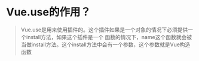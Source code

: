 # Vue.use的作用？
>Vue.use是用来使用插件的。这个插件如果是一个对象的情况下必须提供一个install方法，如果这个插件是一个
函数的情况下，name这个函数就会被当做install方法。这个install方法中会有一个参数，这个参数就是Vue构造函数